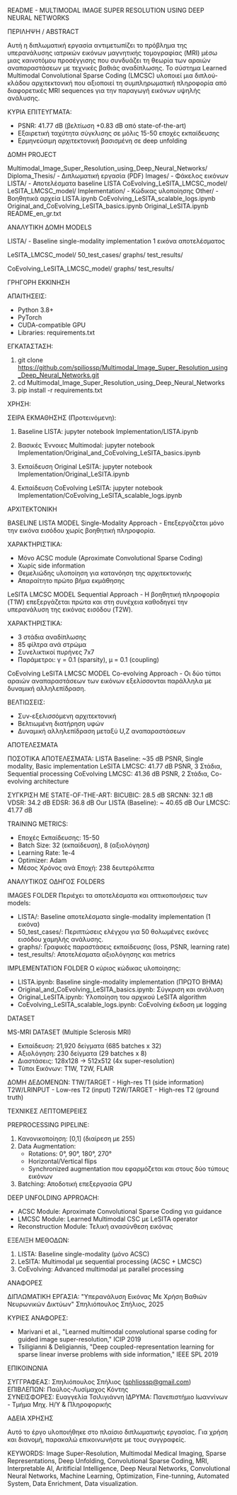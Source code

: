 README - MULTIMODAL IMAGE SUPER RESOLUTION USING DEEP NEURAL NETWORKS

ΠΕΡΙΛΗΨΗ / ABSTRACT

Αυτή η διπλωματική εργασία αντιμετωπίζει το πρόβλημα της υπερανάλυσης ιατρικών εικόνων μαγνητικής τομογραφίας (MRI) μέσω μιας καινοτόμου προσέγγισης που συνδυάζει τη θεωρία των αραιών αναπαραστάσεων με τεχνικές βαθιάς αναδίπλωσης. Το σύστημα Learned Multimodal Convolutional Sparse Coding (LMCSC) υλοποιεί μια διπλού-κλάδου αρχιτεκτονική που αξιοποιεί τη συμπληρωματική πληροφορία από διαφορετικές MRI sequences για την παραγωγή εικόνων υψηλής ανάλυσης.

ΚΥΡΙΑ ΕΠΙΤΕΥΓΜΑΤΑ:
- PSNR: 41.77 dB (βελτίωση +0.83 dB από state-of-the-art)
- Εξαιρετική ταχύτητα σύγκλισης σε μόλις 15-50 εποχές εκπαίδευσης
- Ερμηνεύσιμη αρχιτεκτονική βασισμένη σε deep unfolding

ΔΟΜΗ PROJECT

Multimodal_Image_Super_Resolution_using_Deep_Neural_Networks/
    Diploma_Thesis/ - Διπλωματική εργασία (PDF)
    Images/ - Φάκελος εικόνων
        LISTA/ - Αποτελέσματα baseline LISTA
        CoEvolving_LeSITA_LMCSC_model/
        LeSITA_LMCSC_model/
    Implementation/ - Κώδικας υλοποίησης
        Other/ - Βοηθητικά αρχεία
        LISTA.ipynb
        CoEvolving_LeSITA_scalable_logs.ipynb
        Original_and_CoEvolving_LeSITA_basics.ipynb
        Original_LeSITA.ipynb
        README_en_gr.txt

ΑΝΑΛΥΤΙΚΗ ΔΟΜΗ MODELS

LISTA/ - Baseline single-modality implementation
    1 εικόνα αποτελέσματος

LeSITA_LMCSC_model/
    50_test_cases/
    graphs/
    test_results/

CoEvolving_LeSITA_LMCSC_model/
    graphs/
    test_results/

ΓΡΗΓΟΡΗ ΕΚΚΙΝΗΣΗ

ΑΠΑΙΤΗΣΕΙΣ:
- Python 3.8+
- PyTorch
- CUDA-compatible GPU
- Libraries: requirements.txt 

ΕΓΚΑΤΑΣΤΑΣΗ:
1. git clone https://github.com/spiliossp/Multimodal_Image_Super_Resolution_using_Deep_Neural_Networks.git
2. cd Multimodal_Image_Super_Resolution_using_Deep_Neural_Networks
3. pip install -r requirements.txt

ΧΡΗΣΗ:

ΣΕΙΡΑ ΕΚΜΑΘΗΣΗΣ (Προτεινόμενη):
1. Baseline LISTA:
   jupyter notebook Implementation/LISTA.ipynb

2. Βασικές Έννοιες Multimodal:
   jupyter notebook Implementation/Original_and_CoEvolving_LeSITA_basics.ipynb

3. Εκπαίδευση Original LeSITA:
   jupyter notebook Implementation/Original_LeSITA.ipynb

4. Εκπαίδευση CoEvolving LeSITA:
   jupyter notebook Implementation/CoEvolving_LeSITA_scalable_logs.ipynb

ΑΡΧΙΤΕΚΤΟΝΙΚΗ

BASELINE LISTA MODEL
Single-Modality Approach - Επεξεργάζεται μόνο την εικόνα εισόδου χωρίς βοηθητική πληροφορία.

ΧΑΡΑΚΤΗΡΙΣΤΙΚΑ:
- Μόνο ACSC module (Aproximate Convolutional Sparse Coding)
- Χωρίς side information
- Θεμελιώδης υλοποίηση για κατανόηση της αρχιτεκτονικής
- Απαραίτητο πρώτο βήμα εκμάθησης

LeSITA LMCSC MODEL
Sequential Approach - Η βοηθητική πληροφορία (T1W) επεξεργάζεται πρώτα και στη συνέχεια καθοδηγεί την υπερανάλυση της εικόνας εισόδου (T2W).

ΧΑΡΑΚΤΗΡΙΣΤΙΚΑ:
- 3 στάδια αναδίπλωσης
- 85 φίλτρα ανά στρώμα
- Συνελικτικοί πυρήνες 7x7
- Παράμετροι: γ = 0.1 (sparsity), μ = 0.1 (coupling)

CoEvolving LeSITA LMCSC MODEL
Co-evolving Approach - Οι δύο τύποι αραιών αναπαραστάσεων των εικόνων εξελίσσονται παράλληλα με δυναμική αλληλεπίδραση.

ΒΕΛΤΙΩΣΕΙΣ:
- Συν-εξελισσόμενη αρχιτεκτονική
- Βελτιωμένη διατήρηση υφών
- Δυναμική αλληλεπίδραση μεταξύ U,Z αναπαραστάσεων

ΑΠΟΤΕΛΕΣΜΑΤΑ

ΠΟΣΟΤΙΚΑ ΑΠΟΤΕΛΕΣΜΑΤΑ:
LISTA Baseline: ~35 dB PSNR, Single modality, Basic implementation
LeSITA LMCSC: 41.77 dB PSNR, 3 Στάδια, Sequential processing
CoEvolving LMCSC: 41.36 dB PSNR, 2 Στάδια, Co-evolving architecture

ΣΥΓΚΡΙΣΗ ΜΕ STATE-OF-THE-ART:
BICUBIC: 28.5 dB
SRCNN: 32.1 dB
VDSR: 34.2 dB
EDSR: 36.8 dB
Our LISTA (Baseline): ~ 40.65 dB
Our LMCSC: 41.77 dB

TRAINING METRICS:
- Εποχές Εκπαίδευσης: 15-50
- Batch Size: 32 (εκπαίδευση), 8 (αξιολόγηση)
- Learning Rate: 1e-4
- Optimizer: Adam
- Μέσος Χρόνος ανά Εποχή: 238 δευτερόλεπτα

ΑΝΑΛΥΤΙΚΟΣ ΟΔΗΓΟΣ FOLDERS

IMAGES FOLDER
Περιέχει τα αποτελέσματα και οπτικοποιήσεις των models:
- LISTA/: Baseline αποτελέσματα single-modality implementation (1 εικόνα)
- 50_test_cases/: Περιπτώσεις ελέγχου για 50 θολωμένες εικόνες εισόδου χαμηλής ανάλυσης.
- graphs/: Γραφικές παραστάσεις εκπαίδευσης (loss, PSNR, learning rate)
- test_results/: Αποτελέσματα αξιολόγησης και metrics

IMPLEMENTATION FOLDER
Ο κύριος κώδικας υλοποίησης:
- LISTA.ipynb: Baseline single-modality implementation (ΠΡΩΤΟ ΒΗΜΑ)
- Original_and_CoEvolving_LeSITA_basics.ipynb: Σύγκριση και ανάλυση
- Original_LeSITA.ipynb: Υλοποίηση του αρχικού LeSITA algorithm
- CoEvolving_LeSITA_scalable_logs.ipynb: CoEvolving έκδοση με logging

DATASET

MS-MRI DATASET (Multiple Sclerosis MRI)
- Εκπαίδευση: 21,920 δείγματα (685 batches x 32)
- Αξιολόγηση: 230 δείγματα (29 batches x 8)
- Διαστάσεις: 128x128 → 512x512 (4x super-resolution)
- Τύποι Εικόνων: T1W, T2W, FLAIR

ΔΟΜΗ ΔΕΔΟΜΕΝΩΝ:
T1W/TARGET - High-res T1 (side information)
T2W/LRINPUT - Low-res T2 (input)
T2W/TARGET - High-res T2 (ground truth)

ΤΕΧΝΙΚΕΣ ΛΕΠΤΟΜΕΡΕΙΕΣ

PREPROCESSING PIPELINE:
1. Κανονικοποίηση: [0,1] (διαίρεση με 255)
2. Data Augmentation: 
   - Rotations: 0°, 90°, 180°, 270°
   - Horizontal/Vertical flips
   - Synchronized augmentation που εφαρμόζεται και στους δύο τύπους εικόνων
3. Batching: Αποδοτική επεξεργασία GPU

DEEP UNFOLDING APPROACH:
- ACSC Module: Aproximate Convolutional Sparse Coding για guidance
- LMCSC Module: Learned Multimodal CSC με LeSITA operator
- Reconstruction Module: Τελική ανασύνθεση εικόνας

ΕΞΕΛΙΞΗ ΜΕΘΟΔΩΝ:
1. LISTA: Baseline single-modality (μόνο ACSC)
2. LeSITA: Multimodal με sequential processing (ACSC + LMCSC)
3. CoEvolving: Advanced multimodal με parallel processing

ΑΝΑΦΟΡΕΣ

ΔΙΠΛΩΜΑΤΙΚΗ ΕΡΓΑΣΙΑ:
"Υπερανάλυση Εικόνας Με Χρήση Βαθιών Νευρωνικών Δικτύων"
Σπηλιόπουλος Σπήλιος, 2025

ΚΥΡΙΕΣ ΑΝΑΦΟΡΕΣ:
- Marivani et al., "Learned multimodal convolutional sparse coding for guided image super-resolution," ICIP 2019
- Tsiligianni & Deligiannis, "Deep coupled-representation learning for sparse linear inverse problems with side information," IEEE SPL 2019

ΕΠΙΚΟΙΝΩΝΙΑ

ΣΥΓΓΡΑΦΕΑΣ: Σπηλιόπουλος Σπήλιος  (sphliossp@gmail.com)
ΕΠΙΒΛΕΠΩΝ: Παύλος-Λυσίμαχος Κόντης  
ΣΥΝΕΙΣΦΟΡΕΣ: Ευαγγελία Τσιλιγιάννη
ΙΔΡΥΜΑ: Πανεπιστήμιο Ιωαννίνων - Τμήμα Μηχ. Η/Υ & Πληροφορικής

ΑΔΕΙΑ ΧΡΗΣΗΣ

Αυτό το έργο υλοποιήθηκε στο πλαίσιο διπλωματικής εργασίας. Για χρήση και διανομή, παρακαλώ επικοινωνήστε με τους συγγραφείς.

KEYWORDS: Image Super-Resolution, Multimodal Medical Imaging, Sparse Representations, Deep Unfolding, Convolutional Sparse Coding, MRI, Interpretable AI, Aritificial Intelligence, Deep Neural Networks, Convolutional Neural Networks, Machine Learning, Optimization, Fine-tunning, Automated System, Data Enrichment, Data visualization.  